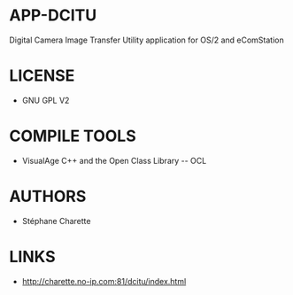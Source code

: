APP-DCITU
=========
Digital Camera Image Transfer Utility application for OS/2 and eComStation

LICENSE
===============
- GNU GPL V2

COMPILE TOOLS
===============
* VisualAge C++ and the Open Class Library -- OCL

AUTHORS
===============
* Stéphane Charette

LINKS
===============
* http://charette.no-ip.com:81/dcitu/index.html